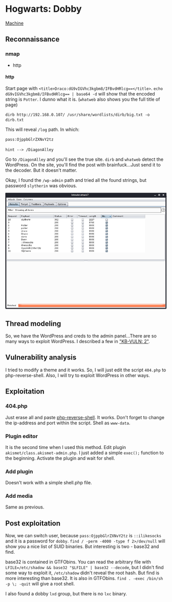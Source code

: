 # Hogwarts: Dobby

[Machine](https://www.vulnhub.com/entry/hogwarts-dobby,597/ "https://www.vulnhub.com/entry/hogwarts-dobby,597/")

## Reconnaissance 

### nmap

* http

#### http

Start page with `<title>Draco:dG9vIGVhc3kgbm8/IFBvdHRlcg==</title>`. `echo dG9vIGVhc3kgbm8/IFBvdHRlcg== | base64 -d` will show that the encoded string is `Potter`. I dunno what it is. (`whatweb` also shows you the full title of page)
```
dirb http://192.168.0.107/ /usr/share/wordlists/dirb/big.txt -o dirb.txt
```
This will reveal `/log` path. In which:
```
pass:OjppbGlrZXNvY2tz

hint --> /DiagonAlley
```
Go to `/DiagonAlley` and you'll see the true site. `dirb` and `whatweb` detect the WordPress. On the site, you'll find the post with brainfuck...Just send it to the decoder. But it doesn't matter.

Okay, I found the `/wp-admin` path and tried all the found strings, but password `slytherin` was obvious.

![burp](screenshots/burp.png)

## Thread modeling

So, we have the WordPress and creds to the admin panel...There are so many ways to exploit WordPress. I described a few in ["KB-VULN: 2"](https://github.com/whatsyourask/ctf-writeups/blob/hogwarts/VulnHub/KB-VULN:%202/README.md "https://github.com/whatsyourask/ctf-writeups/blob/hogwarts/VulnHub/KB-VULN:%202/README.md").

## Vulnerability analysis

I tried to modify a theme and it works. So, I will just edit the script `404.php` to php-reverse-shell.
Also, I will try to exploit WordPress in other ways.

## Exploitation

### 404.php

Just erase all and paste [php-reverse-shell](http://pentestmonkey.net/tools/web-shells/php-reverse-shell "http://pentestmonkey.net/tools/web-shells/php-reverse-shell"). It works. Don't forget to change the ip-address and port within the script. Shell as `www-data`.

### Plugin editor

It is the second time when I used this method. Edit plugin `akismet/class.akismet-admin.php`. I just added a simple `exec();` function to the beginning. Activate the plugin and wait for shell.

### Add plugin

Doesn't work with a simple shell.php file.

### Add media

Same as previous.

## Post exploitation

Now, we can switch user, because `pass:OjppbGlrZXNvY2tz` is `::ilikesocks` and it is a password for `dobby`. `find / -perm -4000 -type f 2>/dev/null` will show you a nice list of SUID binaries. But interesting is two - base32 and find.

base32 is contained in GTFObins. You can read the arbitrary file with `LFILE=/etc/shadow && base32 "$LFILE" | base32 --decode`, but I didn't find some way to exploit it, `/etc/shadow` didn't reveal the root hash. But find is more interesting than base32. It is also in GTFObins. `find . -exec /bin/sh -p \; -quit` will give a root shell.

I also found a dobby `lxd` group, but there is no `lxc` binary.

